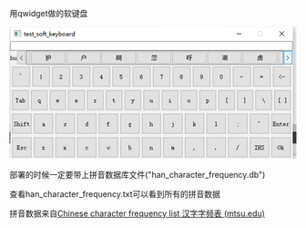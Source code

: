 用qwidget做的软键盘

![](./readme_example1.png)

部署的时候一定要带上拼音数据库文件("han_character_frequency.db")

查看han_character_frequency.txt可以看到所有的拼音数据

拼音数据来自[Chinese character frequency list 汉字字频表 (mtsu.edu)](https://lingua.mtsu.edu/chinese-computing/statistics/char/list.php?Which=TO)

